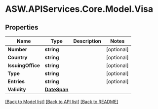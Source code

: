 # ASW.APIServices.Core.Model.Visa
## Properties

Name | Type | Description | Notes
------------ | ------------- | ------------- | -------------
**Number** | **string** |  | [optional] 
**Country** | **string** |  | [optional] 
**IssuingOffice** | **string** |  | [optional] 
**Type** | **string** |  | [optional] 
**Entries** | **string** |  | [optional] 
**Validity** | [**DateSpan**](DateSpan.md) |  | 

[[Back to Model list]](../README.md#documentation-for-models) [[Back to API list]](../README.md#documentation-for-api-endpoints) [[Back to README]](../README.md)

